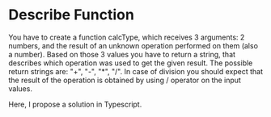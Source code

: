 # Describe Function
You have to create a function calcType, which receives 3 arguments: 2 numbers, and the result of an unknown operation performed on them (also a number).
Based on those 3 values you have to return a string, that describes which operation was used to get the given result.
The possible return strings are: "+", "-", "*", "/".
In case of division you should expect that the result of the operation is obtained by using / operator on the input values.

Here, I propose a solution in Typescript.

